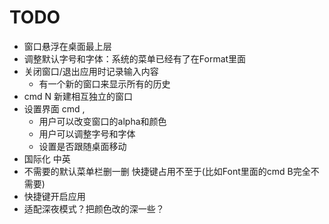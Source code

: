 # TODO

- 窗口悬浮在桌面最上层
- 调整默认字号和字体：系统的菜单已经有了在Format里面
- 关闭窗口/退出应用时记录输入内容
    - 有一个新的窗口来显示所有的历史
- cmd N 新建相互独立的窗口
- 设置界面 cmd ,
    - 用户可以改变窗口的alpha和颜色
    - 用户可以调整字号和字体
    - 设置是否跟随桌面移动
- 国际化 中英
- 不需要的默认菜单栏删一删 快捷键占用不至于(比如Font里面的cmd B完全不需要)
- 快捷键开启应用
- 适配深夜模式？把颜色改的深一些？
